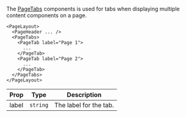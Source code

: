 The [PageTabs](./PageTabs) components is used for tabs when displaying multiple content components on a page.

```tsx
<PageLayout>
  <PageHeader ... />
  <PageTabs>
    <PageTab label="Page 1">
      ...
    </PageTab>
    <PageTab label="Page 2">
      ...
    </PageTab>
  </PageTabs>
</PageLayout>
```

| Prop  | Type     | Description
| ----- | -------- | -----------
| label | `string` | The label for the tab.